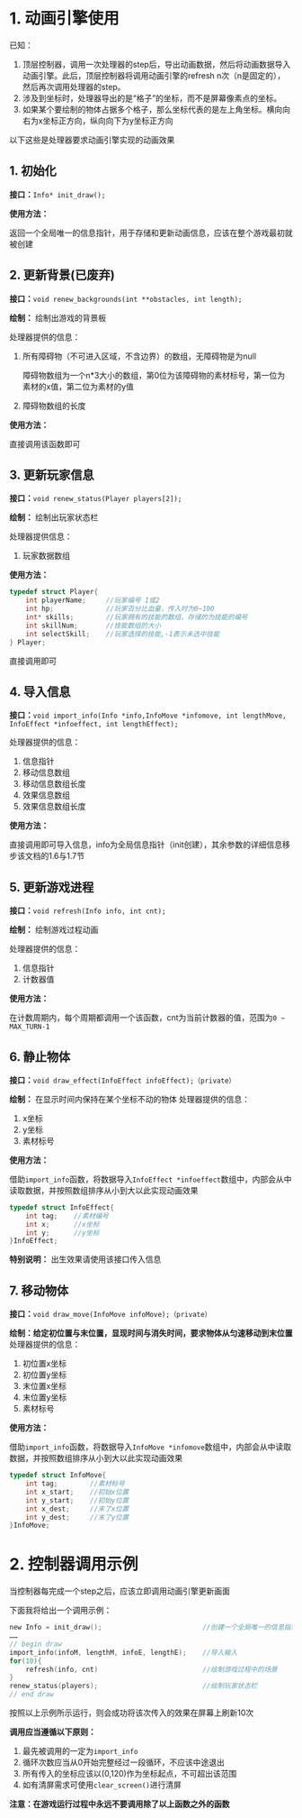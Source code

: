 # 1. 动画引擎使用

已知：
1. 顶层控制器，调用一次处理器的step后，导出动画数据，然后将动画数据导入动画引擎。此后，顶层控制器将调用动画引擎的refresh n次（n是固定的），然后再次调用处理器的step。
2. 涉及到坐标时，处理器导出的是“格子”的坐标，而不是屏幕像素点的坐标。
3. 如果某个要绘制的物体占据多个格子，那么坐标代表的是左上角坐标。横向向右为x坐标正方向，纵向向下为y坐标正方向

以下这些是处理器要求动画引擎实现的动画效果



## 1. 初始化

**接口：**`Info* init_draw();`

**使用方法：**

返回一个全局唯一的信息指针，用于存储和更新动画信息，应该在整个游戏最初就被创建



## 2. 更新背景(已废弃)

**接口：**`void renew_backgrounds(int **obstacles, int length);`

**绘制：** 绘制出游戏的背景板

处理器提供的信息：

1. 所有障碍物（不可进入区域，不含边界）的数组，无障碍物是为null

   障碍物数组为一个n*3大小的数组，第0位为该障碍物的素材标号，第一位为素材的x值，第二位为素材的y值

2. 障碍物数组的长度

**使用方法：**

直接调用该函数即可



## 3. 更新玩家信息

**接口：**`void renew_status(Player players[2]);`

**绘制：** 绘制出玩家状态栏

处理器提供信息：

1. 玩家数据数组

**使用方法：**

```c
typedef struct Player{
    int playerName;     //玩家编号 1或2
    int hp;             //玩家百分比血量，传入时为0~100
    int* skills;        //玩家拥有的技能的数组，存储的为技能的编号
    int skillNum;       //技能数组的大小
    int selectSkill;    //玩家选择的技能,-1表示未选中技能
} Player;
```

直接调用即可

## 4. 导入信息

**接口：**`void import_info(Info *info,InfoMove *infomove, int lengthMove, InfoEffect *infoeffect, int lengthEffect);`

处理器提供的信息：

1. 信息指针
2. 移动信息数组
3. 移动信息数组长度
4. 效果信息数组
5. 效果信息数组长度

**使用方法：**

直接调用即可导入信息，info为全局信息指针（init创建），其余参数的详细信息移步该文档的1.6与1.7节

## 5. 更新游戏进程

**接口：**`void refresh(Info info, int cnt);`

**绘制：** 绘制游戏过程动画

处理器提供的信息：

1. 信息指针
2. 计数器值

**使用方法：**

在计数周期内，每个周期都调用一个该函数，cnt为当前计数器的值，范围为`0 ~ MAX_TURN-1`

## 6. 静止物体

**接口：**`void draw_effect(InfoEffect infoEffect);（private）`

**绘制：** 在显示时间内保持在某个坐标不动的物体
处理器提供的信息：

1. x坐标
2. y坐标
3. 素材标号

**使用方法：**

借助`import_info`函数，将数据导入`InfoEffect *infoeffect`数组中，内部会从中读取数据，并按照数组排序从小到大以此实现动画效果

```c
typedef struct InfoEffect{
    int tag;    //素材编号
    int x;      //x坐标
    int y;      //y坐标
}InfoEffect;
```

**特别说明：** 出生效果请使用该接口传入信息

[传入数据]:传入数据永远使用`import_info`方法

## 7. 移动物体

**接口：**`void draw_move(InfoMove infoMove);（private）`

**绘制：给定初位置与末位置，显现时间与消失时间，要求物体从匀速移动到末位置**
处理器提供的信息：

1. 初位置x坐标
2. 初位置y坐标
3. 末位置x坐标
4. 末位置y坐标
5. 素材标号

**使用方法：**

借助`import_info`函数，将数据导入`InfoMove *infomove`数组中，内部会从中读取数据，并按照数组排序从小到大以此实现动画效果

```c
typedef struct InfoMove{
    int tag;        //素材标号
    int x_start;    //初始x位置
    int y_start;    //初始y位置
    int x_dest;     //末了x位置
    int y_dest;     //末了y位置	
}InfoMove;
```

[传入数据]:传入数据永远使用`import_info`方法

# 2. 控制器调用示例

当控制器每完成一个step之后，应该立即调用动画引擎更新画面

下面我将给出一个调用示例：

```c
new Info = init_draw();                         //创建一个全局唯一的信息指针
……
// begin draw
import_info(infoM, lengthM, infoE, lengthE);    //导入输入
for(10){
    refresh(info, cnt)                          //绘制游戏过程中的场景
}
renew_status(players);                          //绘制玩家状态栏
// end draw
```

按照以上示例所示运行，则会成功将该次传入的效果在屏幕上刷新10次

**调用应当遵循以下原则：**

1. 最先被调用的一定为`import_info`
2. 循环次数应当从0开始完整经过一段循环，不应该中途退出
3. 所有传入的坐标应该以(0,120)作为坐标起点，不可超出该范围
4. 如有清屏需求可使用`clear_screen()`进行清屏

**注意：在游戏运行过程中永远不要调用除了以上函数之外的函数**
